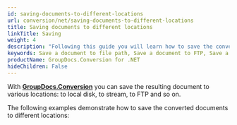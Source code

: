 ```yaml
---
id: saving-documents-to-different-locations
url: conversion/net/saving-documents-to-different-locations
title: Saving documents to different locations
linkTitle: Saving
weight: 4
description: "Following this guide you will learn how to save the converted PDF, Word, Excel, or PowerPoint documents to local disk, stream or FTP."
keywords: Save a document to file path, Save a document to FTP, Save a document to stream
productName: GroupDocs.Conversion for .NET
hideChildren: False
---
```

With [**GroupDocs.Conversion**](https://products.groupdocs.com/conversion/net) you can save the resulting document to various locations: to local disk, to stream, to FTP and so on.

The following examples demonstrate how to save the converted documents to different locations:
